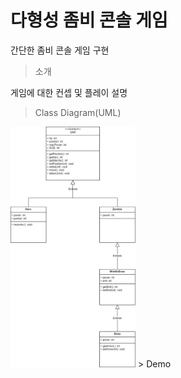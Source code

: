 # 다형성 좀비 콘솔 게임
간단한 좀비 콘솔 게임 구현

> 소개
>
게임에 대한 컨셉 및 플레이 설명

> Class Diagram(UML)
<img src ="https://github.com/mingikim-giv/zombie/blob/master/images/%EC%A2%80%EB%B9%84%EA%B2%8C%EC%9E%84.jpg?raw=true" width="200">
> Demo 

